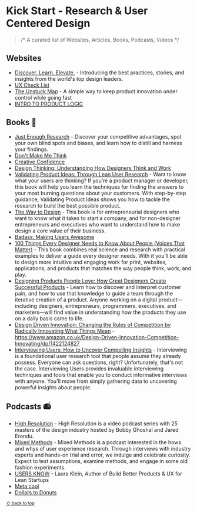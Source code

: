 # Kick Start - Research & User Centered Design

> /* A curated list of Websites, Articles, Books, Podcasts, Videos */

## Websites

- [Discover. Learn. Elevate.](https://www.designbetter.co/) - Introducing the best practices, stories, and insights from the world's top design leaders.
- [UX Check List](http://uxchecklist.github.io/)
- [The Unstuck Map](http://www.designmadeforyou.com/unstuck-map.html) - A simple way to keep product innovation under control while going fast
- [INTRO TO PRODUCT LOGIC](https://productlogic.org/)

## Books :book:

- [Just Enough Research](https://www.amazon.co.uk/Just-Enough-Research-Erika-Hall/dp/1937557103) - Discover your competitive advantages, spot your own blind spots and biases, and learn how to distill and harness your findings.
- [Don't Make Me Think](https://www.amazon.co.uk/Dont-Make-Me-Think-Usability/dp/0321344758)
- [Creative Confidence](https://www.amazon.co.uk/Creative-Confidence-Unleashing-Potential-within/dp/0008139385)
- [Design Thinking: Understanding How Designers Think and Work](https://www.amazon.com/Design-Thinking-Understanding-Designers-Think/dp/1847886361/ref=pd_sim_b_8)
- [Validating Product Ideas: Through Lean User Research](https://www.amazon.com/Validating-Product-Ideas-Through-Research-ebook/dp/B01AOH2QP0) - Want to know what your users are thinking? If you’re a product manager or developer, this book will help you learn the techniques for finding the answers to your most burning questions about your customers. With step-by-step guidance, Validating Product Ideas shows you how to tackle the research to build the best possible product.
- [The Way to Design](https://thewaytodesign.com/) - This book is for entrepreneurial designers who want to know what it takes to start a company, and for non-designer entrepreneurs and executives who want to understand how to make design a core value of their business.
- [Badass: Making Users Awesome](https://www.amazon.co.uk/Badass-Making-Awesome-Kathy-Sierra/dp/1491919019)
- [100 Things Every Designer Needs to Know About People (Voices That Matter)](https://www.amazon.co.uk/Things-Designer-People-Voices-Matter/dp/0321767535) - This book combines real science and research with practical examples to deliver a guide every designer needs. With it you’ll be able to design more intuitive and engaging work for print, websites, applications, and products that matches the way people think, work, and play.
- [Designing Products People Love: How Great Designers Create Successful Products](https://www.amazon.co.uk/Designing-Products-People-Love-Successful/dp/1491923679) - Learn how to discover and interpret customer pain, and how to use that knowledge to guide a team through the iterative creation of a product. Anyone working on a digital product—including designers, entrepreneurs, programmers, executives, and marketers—will find value in understanding how the products they use on a daily basis came to life. 
- [Design Driven Innovation: Changing the Rules of Competition by Radically Innovating What Things Mean](https://www.amazon.co.uk/Design-Driven-Innovation-Competition-Innovating/dp/1422124827) - https://www.amazon.co.uk/Design-Driven-Innovation-Competition-Innovating/dp/1422124827
- [Interviewing Users: How to Uncover Compelling Insights](https://www.amazon.co.uk/Interviewing-Users-Uncover-Compelling-Insights/dp/193382011X) - Interviewing is a foundational user research tool that people assume they already possess. Everyone can ask questions, right? Unfortunately, that's not the case. Interviewing Users provides invaluable interviewing techniques and tools that enable you to conduct informative interviews with anyone. You'll move from simply gathering data to uncovering powerful insights about people.


## Podcasts :radio:

- [High Resolution](https://www.highresolution.design/) - High Resolution is a video podcast series with 25 masters of the design industry hosted by Bobby Ghoshal and Jared Erondu.
- [Mixed Methods](https://www.mixed-methods.org/) - Mixed Methods is a podcast interested in the hows and whys of user experience research. Through interviews with industry experts and hands-on trial and error, we indulge and celebrate curiosity. Expect to test assumptions, examine methods, and engage in some old fashion experiments. 
- [USERS KNOW](https://www.usersknow.com/podcast/) - Laura Klein, Author of Build Better Products & UX for Lean Startups
- [Meta cool](http://metacool.com/) 
- [Dollars to Donuts](https://itunes.apple.com/gb/podcast/dollars-to-donuts/id956673263?mt=2)


<sub>[⇧ back to top](#contents)</sub>

